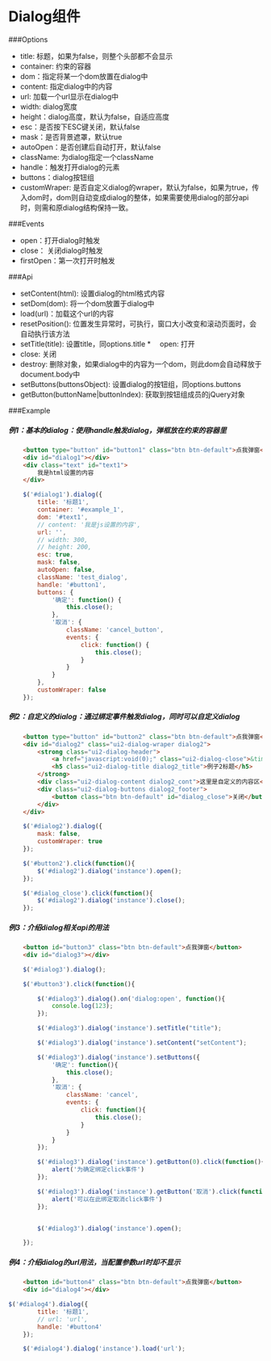 Dialog组件
=======================

###Options

*   title: 标题，如果为false，则整个头部都不会显示
*   container: 约束的容器
*   dom：指定将某一个dom放置在dialog中
*   content: 指定dialog中的内容
*   url: 加载一个url显示在dialog中
*   width: dialog宽度
*   height：dialog高度，默认为false，自适应高度
*   esc：是否按下ESC键关闭，默认false
*   mask：是否背景遮罩，默认true
*   autoOpen：是否创建后自动打开，默认false
*   className: 为dialog指定一个className
*   handle：触发打开dialog的元素
*   buttons：dialog按钮组
*   customWraper: 是否自定义dialog的wraper，默认为false，如果为true，传入dom时，dom则自动变成dialog的整体，如果需要使用dialog的部分api时，则需和原dialog结构保持一致。


###Events

*   open：打开dialog时触发
*   close： 关闭dialog时触发
*   firstOpen：第一次打开时触发
 

###Api

*   setContent(html): 设置dialog的html格式内容
*   setDom(dom): 将一个dom放置于dialog中
*   load(url)：加载这个url的内容
*   resetPosition(): 位置发生异常时，可执行，窗口大小改变和滚动页面时，会自动执行该方法
*   setTitle(title): 设置title，同options.title
*　 open: 打开
*   close: 关闭
*   destroy: 删除对象，如果dialog中的内容为一个dom，则此dom会自动释放于document.body中
*   setButtons(buttonsObject): 设置dialog的按钮组，同options.buttons
*   getButton(buttonName|buttonIndex): 获取到按钮组成员的jQuery对象


###Example

##### 例1：基本的dialog：使用handle触发dialog，弹框放在约束的容器里

```html
	<button type="button" id="button1" class="btn btn-default">点我弹窗</button>
    <div id="dialog1"></div>
    <div class="text" id="text1">
        我是html设置的内容
    </div>
```
```js
	$('#dialog1').dialog({
        title: '标题1',
        container: '#example_1',
        dom: '#text1',
        // content: '我是js设置的内容',
        url: '',
        // width: 300,
        // height: 200,
        esc: true,
        mask: false,
        autoOpen: false,
        className: 'test_dialog',
        handle: '#button1',
        buttons: {
            '确定': function() {
                this.close();
            },
            '取消': {
                className: 'cancel_button',
                events: {
                    click: function() {
                        this.close();
                    }
                }
            }
        },
        customWraper: false
    });
```

##### 例2：自定义的dialog：通过绑定事件触发dialog，同时可以自定义dialog

```html
	<button type="button" id="button2" class="btn btn-default">点我弹窗</button>
    <div id="dialog2" class="ui2-dialog-wraper dialog2">
        <strong class="ui2-dialog-header">
	        <a href="javascript:void(0);" class="ui2-dialog-close">&times;</a>
	        <h5 class="ui2-dialog-title dialog2_title">例子2标题</h5>
	    </strong>
        <div class="ui2-dialog-content dialog2_cont">这里是自定义的内容区</div>
        <div class="ui2-dialog-buttons dialog2_footer">
        	<button class="btn btn-default" id="dialog_close">关闭</button>
        </div>
    </div>
```

```js
	$('#dialog2').dialog({
        mask: false,
	    customWraper: true
	});

	$('#button2').click(function(){
		$('#dialog2').dialog('instance').open();
	});

	$('#dialog_close').click(function(){
		$('#dialog2').dialog('instance').close();
	});

```


##### 例3：介绍dialog相关api的用法

```html
	<button id="button3" class="btn btn-default">点我弹窗</button>
    <div id="dialog3"></div>
```

```js
	$('#dialog3').dialog();

	$('#button3').click(function(){

		$('#dialog3').dialog().on('dialog:open', function(){
		    console.log(123);
		});

		$('#dialog3').dialog('instance').setTitle("title");

		$('#dialog3').dialog('instance').setContent("setContent");

		$('#dialog3').dialog('instance').setButtons({
		    '确定': function(){
	            this.close();
		    },
		    '取消': {
		        className: 'cancel',
		        events: {
		            click: function(){
		                this.close();
		            }
		        }
		    }
		});

		$('#dialog3').dialog('instance').getButton(0).click(function(){
		    alert('为确定绑定click事件')
		});

		$('#dialog3').dialog('instance').getButton('取消').click(function(){
		    alert('可以在此绑定取消click事件')
		});


		$('#dialog3').dialog('instance').open();

	});
```

##### 例4：介绍dialog的url用法，当配置参数url时却不显示

```html
	<button id="button4" class="btn btn-default">点我弹窗</button>
    <div id="dialog4"></div>
```

```js
$('#dialog4').dialog({
        title: '标题1',
        // url: 'url',
		handle: '#button4'
	});

	$('#dialog4').dialog('instance').load('url');
```